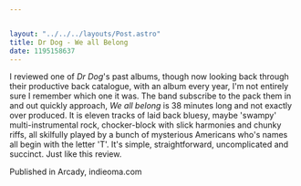 ```yaml
---


layout: "../../../layouts/Post.astro"
title: Dr Dog - We all Belong
date: 1195158637
---
```



I reviewed one of <em>Dr Dog</em>'s past albums, though now looking back through their productive back catalogue, with an album every year, I'm not entirely sure I remember which one it was. The band subscribe to the pack them in and out quickly approach, <em>We all belong</em> is 38 minutes long and not exactly over produced. It is eleven tracks of laid back bluesy, maybe 'swampy' multi-instrumental rock, chocker-block with slick harmonies and chunky riffs, all skilfully played by a bunch of mysterious Americans who's names all begin with the letter 'T'. It's simple, straightforward, uncomplicated and succinct. Just like this review.


Published in Arcady, indieoma.com
